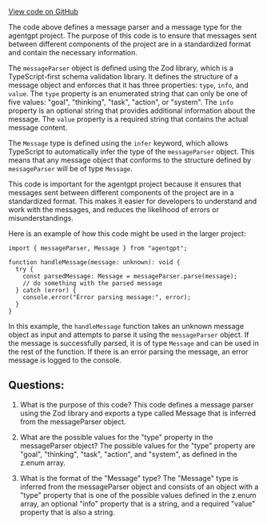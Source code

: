 [View code on GitHub](/src/types/agentTypes.ts)

The code above defines a message parser and a message type for the agentgpt project. The purpose of this code is to ensure that messages sent between different components of the project are in a standardized format and contain the necessary information. 

The `messageParser` object is defined using the Zod library, which is a TypeScript-first schema validation library. It defines the structure of a message object and enforces that it has three properties: `type`, `info`, and `value`. The `type` property is an enumerated string that can only be one of five values: "goal", "thinking", "task", "action", or "system". The `info` property is an optional string that provides additional information about the message. The `value` property is a required string that contains the actual message content. 

The `Message` type is defined using the `infer` keyword, which allows TypeScript to automatically infer the type of the `messageParser` object. This means that any message object that conforms to the structure defined by `messageParser` will be of type `Message`. 

This code is important for the agentgpt project because it ensures that messages sent between different components of the project are in a standardized format. This makes it easier for developers to understand and work with the messages, and reduces the likelihood of errors or misunderstandings. 

Here is an example of how this code might be used in the larger project:

```
import { messageParser, Message } from "agentgpt";

function handleMessage(message: unknown): void {
  try {
    const parsedMessage: Message = messageParser.parse(message);
    // do something with the parsed message
  } catch (error) {
    console.error("Error parsing message:", error);
  }
}
```

In this example, the `handleMessage` function takes an unknown message object as input and attempts to parse it using the `messageParser` object. If the message is successfully parsed, it is of type `Message` and can be used in the rest of the function. If there is an error parsing the message, an error message is logged to the console.
## Questions: 
 1. What is the purpose of this code?
   This code defines a message parser using the Zod library and exports a type called Message that is inferred from the messageParser object.

2. What are the possible values for the "type" property in the messageParser object?
   The possible values for the "type" property are "goal", "thinking", "task", "action", and "system", as defined in the z.enum array.

3. What is the format of the "Message" type?
   The "Message" type is inferred from the messageParser object and consists of an object with a "type" property that is one of the possible values defined in the z.enum array, an optional "info" property that is a string, and a required "value" property that is also a string.